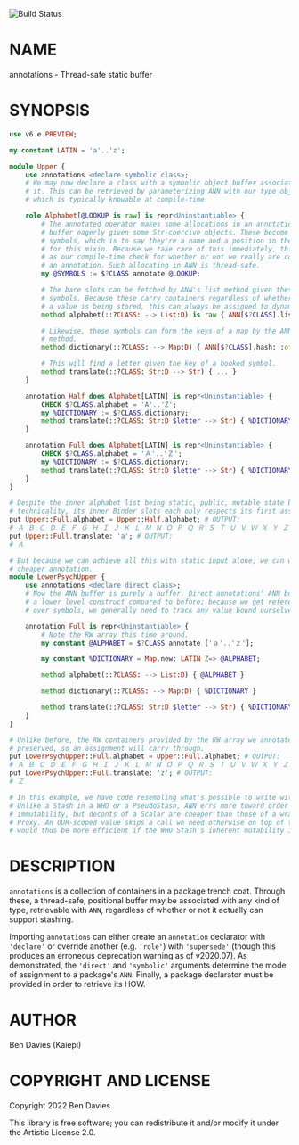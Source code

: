 ![Build Status](https://github.com/Kaiepi/ra-annotations/actions/workflows/test.yml/badge.svg)

NAME
====

annotations - Thread-safe static buffer

SYNOPSIS
========

```raku
use v6.e.PREVIEW;

my constant LATIN = 'a'..'z';

module Upper {
    use annotations <declare symbolic class>;
    # We may now declare a class with a symbolic object buffer associated with
    # it. This can be retrieved by parameterizing ANN with our type object,
    # which is typically knowable at compile-time.

    role Alphabet[@LOOKUP is raw] is repr<Uninstantiable> {
        # The annotated operator makes some allocations in an annotation's ANN
        # buffer eagerly given some Str-coercive objects. These become IntStr:D
        # symbols, which is to say they're a name and a position in the buffer
        # for this mixin. Because we take care of this immediately, this can act
        # as our compile-time check for whether or not we really are composing
        # an annotation. Such allocating in ANN is thread-safe.
        my @SYMBOLS := $?CLASS annotate @LOOKUP;

        # The bare slots can be fetched by ANN's list method given these
        # symbols. Because these carry containers regardless of whether or not
        # a value is being stored, this can always be assigned to dynamically.
        method alphabet(::?CLASS: --> List:D) is raw { ANN[$?CLASS].list: :of(@SYMBOLS) }

        # Likewise, these symbols can form the keys of a map by the ANN's hash
        # method.
        method dictionary(::?CLASS: --> Map:D) { ANN[$?CLASS].hash: :of(@SYMBOLS) }

        # This will find a letter given the key of a booked symbol.
        method translate(::?CLASS: Str:D --> Str) { ... }
    }

    annotation Half does Alphabet[LATIN] is repr<Uninstantiable> {
        CHECK $?CLASS.alphabet = 'A'..'Z';
        my %DICTIONARY := $?CLASS.dictionary;
        method translate(::?CLASS: Str:D $letter --> Str) { %DICTIONARY.AT-KEY: $letter }
    }

    annotation Full does Alphabet[LATIN] is repr<Uninstantiable> {
        CHECK $?CLASS.alphabet = 'Ａ'..'Ｚ';
        my %DICTIONARY := $?CLASS.dictionary;
        method translate(::?CLASS: Str:D $letter --> Str) { %DICTIONARY.AT-KEY: $letter }
    }
}

# Despite the inner alphabet list being static, public, mutable state by
# technicality, its inner Binder slots each only respects its first assignment.
put Upper::Full.alphabet = Upper::Half.alphabet; # OUTPUT:
# Ａ Ｂ Ｃ Ｄ Ｅ Ｆ Ｇ Ｈ Ｉ Ｊ Ｋ Ｌ Ｍ Ｎ Ｏ Ｐ Ｑ Ｒ Ｓ Ｔ Ｕ Ｖ Ｗ Ｘ Ｙ Ｚ
put Upper::Full.translate: 'a'; # OUTPUT:
# Ａ

# But because we can achieve all this with static input alone, we can write a
# cheaper annotation.
module LowerPsychUpper {
    use annotations <declare direct class>;
    # Now the ANN buffer is purely a buffer. Direct annotations' ANN buffer is
    # a lower level construct compared to before; because we get references
    # over symbols, we generally need to track any value bound ourselves.

    annotation Full is repr<Uninstantiable> {
        # Note the RW array this time around.
        my constant @ALPHABET = $?CLASS annotate ['ａ'..'ｚ'];

        my constant %DICTIONARY = Map.new: LATIN Z=> @ALPHABET;

        method alphabet(::?CLASS: --> List:D) { @ALPHABET }

        method dictionary(::?CLASS: --> Map:D) { %DICTIONARY }

        method translate(::?CLASS: Str:D $letter --> Str) { %DICTIONARY.AT-KEY: $letter }
    }
}

# Unlike before, the RW containers provided by the RW array we annotated are
# preserved, so an assignment will carry through.
put LowerPsychUpper::Full.alphabet = Upper::Full.alphabet; # OUTPUT:
# Ａ Ｂ Ｃ Ｄ Ｅ Ｆ Ｇ Ｈ Ｉ Ｊ Ｋ Ｌ Ｍ Ｎ Ｏ Ｐ Ｑ Ｒ Ｓ Ｔ Ｕ Ｖ Ｗ Ｘ Ｙ Ｚ
put LowerPsychUpper::Full.translate: 'z'; # OUTPUT:
# Ｚ

# In this example, we have code resembling what's possible to write with OUR.
# Unlike a Stash in a WHO or a PseudoStash, ANN errs more toward order and
# immutability, but deconts of a Scalar are cheaper than those of a wrapper
# Proxy. An OUR-scoped value skips a call we need otherwise on top of this, and
# would thus be more efficient if the WHO Stash's inherent mutability is OK.
```

DESCRIPTION
===========

`annotations` is a collection of containers in a package trench coat. Through these, a thread-safe, positional buffer may be associated with any kind of type, retrievable with `ANN`, regardless of whether or not it actually can support stashing.

Importing `annotations` can either create an `annotation` declarator with `'declare'` or override another (e.g. `'role'`) with `'supersede'` (though this produces an erroneous deprecation warning as of v2020.07). As demonstrated, the `'direct'` and `'symbolic'` arguments determine the mode of assignment to a package's `ANN`. Finally, a package declarator must be provided in order to retrieve its HOW.

AUTHOR
======

Ben Davies (Kaiepi)

COPYRIGHT AND LICENSE
=====================

Copyright 2022 Ben Davies

This library is free software; you can redistribute it and/or modify it under the Artistic License 2.0.


